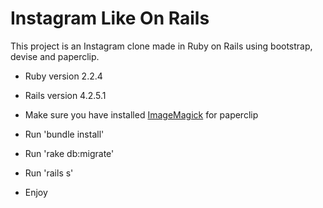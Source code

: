 # Instagram Like On Rails

This project is an Instagram clone made ​​in Ruby on Rails using bootstrap, devise and paperclip.

* Ruby version 2.2.4

* Rails version 4.2.5.1

* Make sure you have installed [ImageMagick](http://www.imagemagick.org) for paperclip

* Run 'bundle install'

* Run 'rake db:migrate'

* Run 'rails s'

* Enjoy
